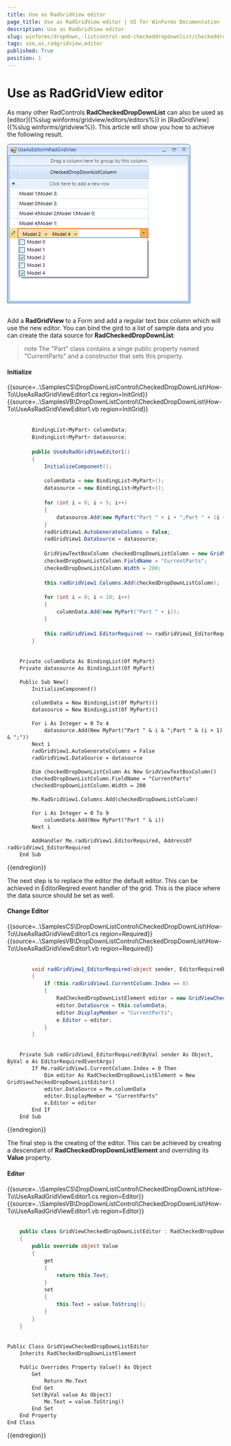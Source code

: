 ```yaml
---
title: Use as RadGridView editor
page_title: Use as RadGridView editor | UI for WinForms Documentation
description: Use as RadGridView editor
slug: winforms/dropdown,-listcontrol-and-checkeddropdownlist/checkeddropdownlist/how-to/use-as-radgridview-editor
tags: use,as,radgridview,editor
published: True
position: 1
---
```


# Use as RadGridView editor
 
As many other RadControls __RadCheckedDropDownList__ can also be used as [editor]({%slug winforms/gridview/editors/editors%}) in [RadGridView]({%slug winforms/gridview%}). This article will show you how to achieve the following result.

![dropdown-and-listcontrol-checkeddropdownlist-how-to-use-as-radgridview-editor 001](images/dropdown-and-listcontrol-checkeddropdownlist-how-to-use-as-radgridview-editor001.png)

## 

Add a __RadGridView__ to a Form and add a regular text box column which will use the new editor. You can bind the gird to a list of sample data and you can create the data source for __RadCheckedDropDownList__:
        

>note The "Part" class contains a singe public property named "CurrentParts" and a constructor that sets this property.
>

#### Initialize 

{{source=..\SamplesCS\DropDownListControl\CheckedDropDownList\How-To\UseAsRadGridViewEditor1.cs region=InitGrid}} 
{{source=..\SamplesVB\DropDownListControl\CheckedDropDownList\How-To\UseAsRadGridViewEditor1.vb region=InitGrid}} 

````C#
        
        BindingList<MyPart> columnData;
        BindingList<MyPart> datasource;

        public UseAsRadGridViewEditor1()
        {
            InitializeComponent();
            
            columnData = new BindingList<MyPart>();
            datasource = new BindingList<MyPart>();
            
            for (int i = 0; i < 5; i++)
            {
                datasource.Add(new MyPart("Part " + i + ";Part " + (i + 1) + ";"));
            }
            radGridView1.AutoGenerateColumns = false;
            radGridView1.DataSource = datasource;
            
            GridViewTextBoxColumn checkedDropDownListColumn = new GridViewTextBoxColumn();
            checkedDropDownListColumn.FieldName = "CurrentParts";
            checkedDropDownListColumn.Width = 200;
            
            this.radGridView1.Columns.Add(checkedDropDownListColumn);
            
            for (int i = 0; i < 10; i++)
            {
                columnData.Add(new MyPart("Part " + i));
            }
            
            this.radGridView1.EditorRequired += radGridView1_EditorRequired;
        }
````
````VB.NET

    Private columnData As BindingList(Of MyPart)
    Private datasource As BindingList(Of MyPart)

    Public Sub New()
        InitializeComponent()

        columnData = New BindingList(Of MyPart)()
        datasource = New BindingList(Of MyPart)()

        For i As Integer = 0 To 4
            datasource.Add(New MyPart("Part " & i & ";Part " & (i + 1) & ";"))
        Next i
        radGridView1.AutoGenerateColumns = False
        radGridView1.DataSource = datasource

        Dim checkedDropDownListColumn As New GridViewTextBoxColumn()
        checkedDropDownListColumn.FieldName = "CurrentParts"
        checkedDropDownListColumn.Width = 200

        Me.RadGridView1.Columns.Add(checkedDropDownListColumn)

        For i As Integer = 0 To 9
            columnData.Add(New MyPart("Part " & i))
        Next i

        AddHandler Me.radGridView1.EditorRequired, AddressOf radGridView1_EditorRequired
    End Sub
````

{{endregion}} 
 
The next step is to replace the editor the default editor. This can be achieved in EditorReqired event handler of the grid. This is the place where the data source should be set as well.  

#### Change Editor 

{{source=..\SamplesCS\DropDownListControl\CheckedDropDownList\How-To\UseAsRadGridViewEditor1.cs region=Required}} 
{{source=..\SamplesVB\DropDownListControl\CheckedDropDownList\How-To\UseAsRadGridViewEditor1.vb region=Required}} 

````C#
            
        void radGridView1_EditorRequired(object sender, EditorRequiredEventArgs e)
        {
            if (this.radGridView1.CurrentColumn.Index == 0)
            {
                RadCheckedDropDownListElement editor = new GridViewCheckedDropDownListEditor();
                editor.DataSource = this.columnData;
                editor.DisplayMember = "CurrentParts";
                e.Editor = editor;
            }
        }
````
````VB.NET

    Private Sub radGridView1_EditorRequired(ByVal sender As Object, ByVal e As EditorRequiredEventArgs)
        If Me.radGridView1.CurrentColumn.Index = 0 Then
            Dim editor As RadCheckedDropDownListElement = New GridViewCheckedDropDownListEditor()
            editor.DataSource = Me.columnData
            editor.DisplayMember = "CurrentParts"
            e.Editor = editor
        End If
    End Sub
````

{{endregion}} 
 
The final step is the creating of the editor. This can be achieved by creating a descendant of __RadCheckedDropDownListElement__ and overriding its __Value__ property.

#### Editor 

{{source=..\SamplesCS\DropDownListControl\CheckedDropDownList\How-To\UseAsRadGridViewEditor1.cs region=Editor}} 
{{source=..\SamplesVB\DropDownListControl\CheckedDropDownList\How-To\UseAsRadGridViewEditor1.vb region=Editor}} 

````C#
            
    public class GridViewCheckedDropDownListEditor : RadCheckedDropDownListElement
    {
        public override object Value
        {
            get
            {
                return this.Text;
            }
            set
            {
                this.Text = value.ToString();
            }
        }
    }
````
````VB.NET

Public Class GridViewCheckedDropDownListEditor
    Inherits RadCheckedDropDownListElement

    Public Overrides Property Value() As Object
        Get
            Return Me.Text
        End Get
        Set(ByVal value As Object)
            Me.Text = value.ToString()
        End Set
    End Property
End Class
````

{{endregion}} 



